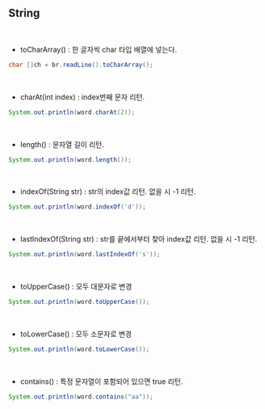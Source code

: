 ## String

<br>

* toCharArray() : 한 글자씩 char 타입 배열에 넣는다.
```java
char []ch = br.readLine().toCharArray();
```

<br>

* charAt(int index) : index번째 문자 리턴.
```java
System.out.println(word.charAt(2));
```

<br>

* length() : 문자열 길이 리턴.
```java
System.out.println(word.length());
```

<br>

* indexOf(String str) : str의 index값 리턴. 없을 시 -1 리턴.
```java
System.out.println(word.indexOf('d'));
```

<br>

* lastIndexOf(String str) : str를 끝에서부터 찾아 index값 리턴. 없을 시 -1 리턴.
```java
System.out.println(word.lastIndexOf('s'));
```

<br>

* toUpperCase() : 모두 대문자로 변경
```java
System.out.println(word.toUpperCase());
```

<br>

* toLowerCase() : 모두 소문자로 변경
```java
System.out.println(word.toLowerCase());
```

<br>

* contains() : 특정 문자열이 포함되어 있으면 true 리턴.
```java
System.out.println(word.contains("aa"));
```